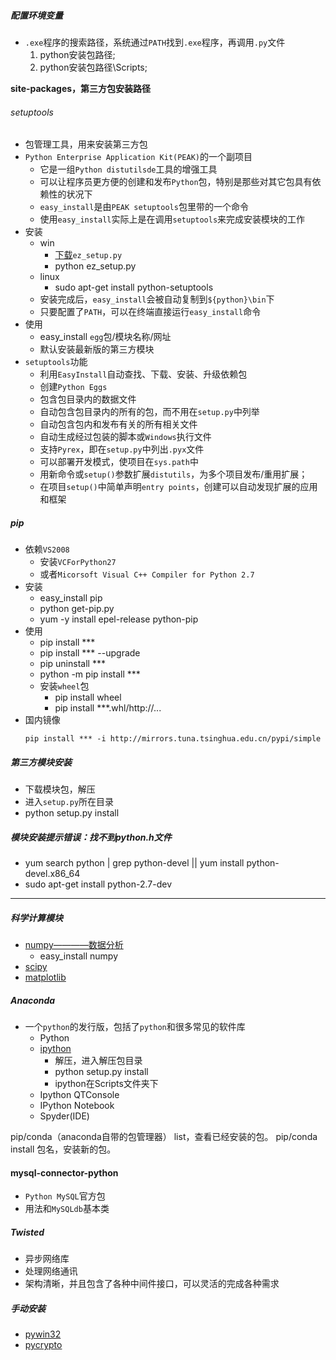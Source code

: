 ﻿##### 配置环境变量
- `.exe`程序的搜索路径，系统通过`PATH`找到`.exe`程序，再调用`.py`文件
    1. python安装包路径;
    2. python安装包路径\Scripts;

**site-packages，第三方包安装路径**

###### setuptools
- 包管理工具，用来安装第三方包
- `Python Enterprise Application Kit(PEAK)`的一个副项目
    + 它是一组`Python distutilsde`工具的增强工具
    + 可以让程序员更方便的创建和发布`Python`包，特别是那些对其它包具有依赖性的状况下
    + `easy_install`是由`PEAK setuptools`包里带的一个命令
    + 使用`easy_install`实际上是在调用`setuptools`来完成安装模块的工作
- 安装
    + win
        * [下载](https://pypi.python.org/pypi/setuptools)`ez_setup.py`
        * python ez_setup.py
    + linux
        * sudo apt-get install python-setuptools
    + 安装完成后，`easy_install`会被自动复制到`${python}\bin`下
    + 只要配置了`PATH`，可以在终端直接运行`easy_install`命令
- 使用
    + easy_install `egg`包/模块名称/网址
    + 默认安装最新版的第三方模块
- `setuptools`功能
    + 利用`EasyInstall`自动查找、下载、安装、升级依赖包
    + 创建`Python Eggs`
    + 包含包目录内的数据文件
    + 自动包含包目录内的所有的包，而不用在`setup.py`中列举
    + 自动包含包内和发布有关的所有相关文件
    + 自动生成经过包装的脚本或`Windows`执行文件
    + 支持`Pyrex`，即在`setup.py`中列出`.pyx`文件
    + 可以部署开发模式，使项目在`sys.path`中
    + 用新命令或`setup()`参数扩展`distutils`，为多个项目发布/重用扩展；
    + 在项目`setup()`中简单声明`entry points`，创建可以自动发现扩展的应用和框架

##### pip
- 依赖`VS2008`
    + 安装`VCForPython27`
    + 或者`Micorsoft Visual C++ Compiler for Python 2.7`
- 安装
    + easy_install pip
    + python get-pip.py
    + yum -y install epel-release python-pip
- 使用
    + pip install ***
    + pip install *** --upgrade
    + pip uninstall ***
    + python -m pip install ***
    + 安装`wheel`包
        * pip install wheel
        * pip install ***.whl/http://...
- 国内镜像
    ```shell
    pip install *** -i http://mirrors.tuna.tsinghua.edu.cn/pypi/simple
    ```

##### 第三方模块安装
- 下载模块包，解压
- 进入`setup.py`所在目录
- python setup.py install

##### 模块安装提示错误：找不到python.h文件
- yum search python | grep python-devel || yum install python-devel.x86_64
- sudo apt-get install python-2.7-dev

---
##### 科学计算模块
- [numpy————数据分析](http://sourceforge.net/projects/numpy/files/NumPy/)
    - easy_install numpy
- [scipy](http://sourceforge.net/projects/scipy/files/)
- [matplotlib](http://matplotlib.org/downloads.html)

##### Anaconda
- 一个`python`的发行版，包括了`python`和很多常见的软件库
    + Python
    + [ipython](http://archive.ipython.org/release/2.3.1/ipython-2.3.1.zip)
        *  解压，进入解压包目录
        *  python setup.py install
        *  ipython在Scripts文件夹下
    + Ipython QTConsole
    + IPython Notebook
    + Spyder(IDE)

pip/conda（anaconda自带的包管理器） list，查看已经安装的包。
pip/conda install 包名，安装新的包。

#### mysql-connector-python
- `Python MySQL`官方包
- 用法和`MySQLdb`基本类

##### Twisted
- 异步网络库
- 处理网络通讯
- 架构清晰，并且包含了各种中间件接口，可以灵活的完成各种需求

##### 手动安装
- [pywin32](http://sourceforge.net/projects/pywin32/files%2Fpywin32/)
- [pycrypto](http://www.voidspace.org.uk/python/modules.shtml#pycrypto)